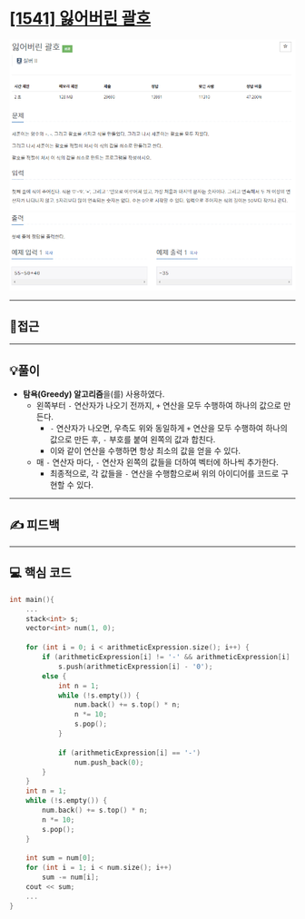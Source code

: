 # [[1541] 잃어버린 괄호](https://www.acmicpc.net/problem/1541)

![](imgs/1.PNG)
![](imgs/2.PNG)
___
## 🤔접근
___
## 💡풀이
- <b>탐욕(Greedy) 알고리즘</b>을(를) 사용하였다.
	- 왼쪽부터 `-` 연산자가 나오기 전까지, `+` 연산을 모두 수행하여 하나의 값으로 만든다.
		- `-` 연산자가 나오면, 우측도 위와 동일하게 `+` 연산을 모두 수행하여 하나의 값으로 만든 후, `-` 부호를 붙여 왼쪽의 값과 합친다.
		- 이와 같이 연산을 수행하면 항상 최소의 값을 얻을 수 있다.
	- 매 `-` 연산자 마다, `-` 연산자 왼쪽의 값들을 더하여 벡터에 하나씩 추가한다.
		- 최종적으로, 각 값들을 `-` 연산을 수행함으로써 위의 아이디어를 코드로 구현할 수 있다.
___
## ✍ 피드백
___
## 💻 핵심 코드
```c++
int main(){
	...
	stack<int> s;
	vector<int> num(1, 0);

	for (int i = 0; i < arithmeticExpression.size(); i++) {
		if (arithmeticExpression[i] != '-' && arithmeticExpression[i] != '+')
			s.push(arithmeticExpression[i] - '0');
		else {
			int n = 1;
			while (!s.empty()) {
				num.back() += s.top() * n;
				n *= 10;
				s.pop();
			}

			if (arithmeticExpression[i] == '-')
				num.push_back(0);
		}
	}
	int n = 1;
	while (!s.empty()) {
		num.back() += s.top() * n;
		n *= 10;
		s.pop();
	}

	int sum = num[0];
	for (int i = 1; i < num.size(); i++)
		sum -= num[i];
	cout << sum;
	...
}
```